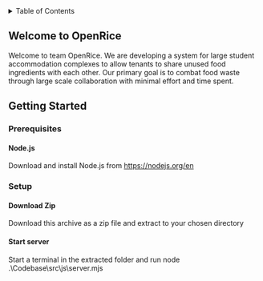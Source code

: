 <!-- TABLE OF CONTENTS -->
<details>
  <summary>Table of Contents</summary>
  <ol>
    <li>
      <a href="#welcome-to-openrice">Welcome to OpenRice</a>
    </li>
    <li>
      <a href="#getting-started">Getting Started</a>
      <ul>
        <li><a href="#prerequisites">Prerequisites</a></li>
        <li><a href="#setup">Setup</a></li>
      </ul>
    </li>
  </ol>
</details>

## Welcome to OpenRice
Welcome to team OpenRice. We are developing a system for large student accommodation complexes to allow tenants to share unused food ingredients with each other. Our primary goal is to combat food waste through large scale collaboration with minimal effort and time spent.

## Getting Started

### Prerequisites
#### Node.js
Download and install Node.js from https://nodejs.org/en

### Setup
#### Download Zip
Download this archive as a zip file and extract to your chosen directory

#### Start server
Start a terminal in the extracted folder and run 
node .\Codebase\src\js\server.mjs


